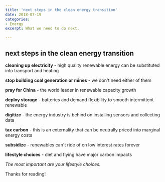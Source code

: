 ```yaml
---
title: 'next steps in the clean energy transition'
date: 2018-07-19
categories:
- Energy
excerpt: What we need to do next.

---
```


## next steps in the clean energy transition

**cleaning up electricity** - high quality renewable energy can be substituted into transport and heating 

**stop building coal generation or mines** - we don't need either of them

**pray for China** - the world leader in renewable capacity growth

**deploy storage** - batteries and demand flexibility to smooth intermittent renewable

**digitize** - the energy industry is behind on installing sensors and collecting data

**tax carbon** - this is an externality that can be neutrally priced into marginal energy costs

**subsidize** - renewables can't ride of on low interest rates forever

**lifestyle choices** - diet and flying have major carbon impacts

*The most important are your lifestyle choices.*

Thanks for reading!
